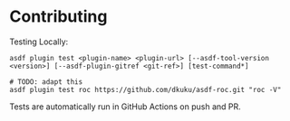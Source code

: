 # Contributing

Testing Locally:

```shell
asdf plugin test <plugin-name> <plugin-url> [--asdf-tool-version <version>] [--asdf-plugin-gitref <git-ref>] [test-command*]

# TODO: adapt this
asdf plugin test roc https://github.com/dkuku/asdf-roc.git "roc -V"
```

Tests are automatically run in GitHub Actions on push and PR.
